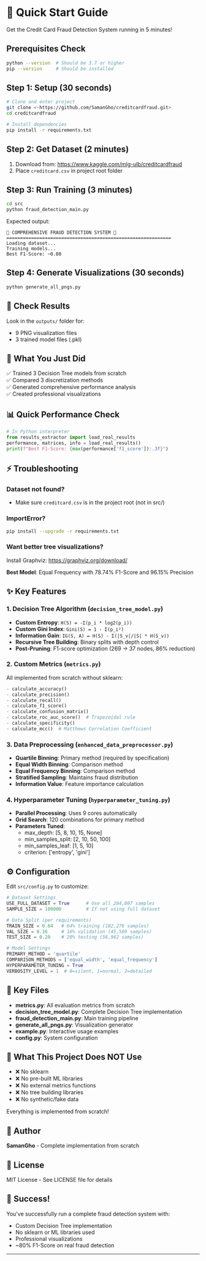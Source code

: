 # 🚀 Quick Start Guide

Get the Credit Card Fraud Detection System running in 5 minutes!

## Prerequisites Check
```bash
python --version  # Should be 3.7 or higher
pip --version     # Should be installed
```

## Step 1: Setup (30 seconds)
```bash
# Clone and enter project
git clone <-https://github.com/SamanGho/creditcardfraud.git>
cd creditcardfraud

# Install dependencies
pip install -r requirements.txt
```

## Step 2: Get Dataset (2 minutes)
1. Download from: https://www.kaggle.com/mlg-ulb/creditcardfraud
2. Place `creditcard.csv` in project root folder


## Step 3: Run Training (3 minutes)


```bash
cd src
python fraud_detection_main.py
```

Expected output:
```
🌳 COMPREHENSIVE FRAUD DETECTION SYSTEM 🌳
============================================================
Loading dataset...
Training models...
Best F1-Score: ~0.80
```

## Step 4: Generate Visualizations (30 seconds)
```bash
python generate_all_pngs.py
```

## 📁 Check Results
Look in the `outputs/` folder for:
- 9 PNG visualization files
- 3 trained model files (.pkl)

## 🎯 What You Just Did
✅ Trained 3 Decision Tree models from scratch  
✅ Compared 3 discretization methods  
✅ Generated comprehensive performance analysis  
✅ Created professional visualizations  

## 📊 Quick Performance Check
```python
# In Python interpreter
from results_extractor import load_real_results
performance, matrices, info = load_real_results()
print(f"Best F1-Score: {max(performance['f1_score']):.3f}")
```

## ⚡ Troubleshooting

### Dataset not found?
- Make sure `creditcard.csv` is in the project root (not in src/)

### ImportError?
```bash
pip install --upgrade -r requirements.txt
```

### Want better tree visualizations?
Install Graphviz: https://graphviz.org/download/


**Best Model**: Equal Frequency with 78.74% F1-Score and 96.15% Precision

## ✨ Key Features

### 1. Decision Tree Algorithm (`decision_tree_model.py`)
- **Custom Entropy**: `H(S) = -Σ(p_i * log2(p_i))`
- **Custom Gini Index**: `Gini(S) = 1 - Σ(p_i²)`
- **Information Gain**: `IG(S, A) = H(S) - Σ(|S_v|/|S| * H(S_v))`
- **Recursive Tree Building**: Binary splits with depth control
- **Post-Pruning**: F1-score optimization (269 → 37 nodes, 86% reduction)

### 2. Custom Metrics (`metrics.py`)
All implemented from scratch without sklearn:
```python
- calculate_accuracy()
- calculate_precision()
- calculate_recall()
- calculate_f1_score()
- calculate_confusion_matrix()
- calculate_roc_auc_score()  # Trapezoidal rule
- calculate_specificity()
- calculate_mcc()  # Matthews Correlation Coefficient
```

### 3. Data Preprocessing (`enhanced_data_preprocessor.py`)
- **Quartile Binning**: Primary method (required by specification)
- **Equal Width Binning**: Comparison method
- **Equal Frequency Binning**: Comparison method
- **Stratified Sampling**: Maintains fraud distribution
- **Information Value**: Feature importance calculation

### 4. Hyperparameter Tuning (`hyperparameter_tuning.py`)
- **Parallel Processing**: Uses 9 cores automatically
- **Grid Search**: 120 combinations for primary method
- **Parameters Tuned**:
  - max_depth: [5, 8, 10, 15, None]
  - min_samples_split: [2, 10, 50, 100]
  - min_samples_leaf: [1, 5, 10]
  - criterion: ['entropy', 'gini']

## ⚙️ Configuration

Edit `src/config.py` to customize:

```python
# Dataset Settings
USE_FULL_DATASET = True      # Use all 284,807 samples
SAMPLE_SIZE = 100000         # If not using full dataset

# Data Split (per requirements)
TRAIN_SIZE = 0.64   # 64% training (182,276 samples)
VAL_SIZE = 0.16     # 16% validation (45,569 samples)
TEST_SIZE = 0.20    # 20% testing (56,962 samples)

# Model Settings
PRIMARY_METHOD = 'quartile'
COMPARISON_METHODS = ['equal_width', 'equal_frequency']
HYPERPARAMETER_TUNING = True
VERBOSITY_LEVEL = 1  # 0=silent, 1=normal, 2=detailed
```

## 📝 Key Files

- **metrics.py**: All evaluation metrics from scratch
- **decision_tree_model.py**: Complete Decision Tree implementation
- **fraud_detection_main.py**: Main training pipeline
- **generate_all_pngs.py**: Visualization generator
- **example.py**: Interactive usage examples
- **config.py**: System configuration

## 🚫 What This Project Does NOT Use

- ❌ No sklearn
- ❌ No pre-built ML libraries
- ❌ No external metrics functions
- ❌ No tree building libraries
- ❌ No synthetic/fake data

Everything is implemented from scratch!

## 👥 Author

**SamanGho** - Complete implementation from scratch

## 📄 License

MIT License - See LICENSE file for details


## 🎉 Success!
You've successfully run a complete fraud detection system with:
- Custom Decision Tree implementation
- No sklearn or ML libraries used
- Professional visualizations
- ~80% F1-Score on real fraud detection

---
